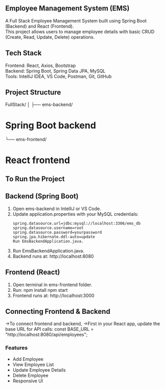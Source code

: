 ## Employee Management System (EMS)

A Full Stack Employee Management System built using Spring Boot (Backend) and React (Frontend).  
This project allows users to manage employee details with basic CRUD (Create, Read, Update, Delete) operations.

## Tech Stack
Frontend: React, Axios, Bootstrap  
Backend: Spring Boot, Spring Data JPA, MySQL  
Tools: IntelliJ IDEA, VS Code, Postman, Git, GitHub

## Project Structure
FullStack/
│
├── ems-backend/   
# Spring Boot backend
└── ems-frontend/ 
 # React frontend



 ##  To Run the Project

## Backend (Spring Boot)
1. Open ems-backend in IntelliJ or VS Code.
2. Update application.properties with your MySQL credentials:
   ```properties
   spring.datasource.url=jdbc:mysql://localhost:3306/ems_db
   spring.datasource.username=root
   spring.datasource.password=yourpassword
   spring.jpa.hibernate.ddl-auto=update
   Run EmsBackendApplication.java.

3. Run EmsBackendApplication.java.
4. Backend runs at: http://localhost:8080

## Frontend (React)

1. Open terminal in ems-frontend folder.
2. Run:
   npm install
   npm start
3. Frontend runs at: http://localhost:3000


## Connecting Frontend & Backend

->To connect frontend and backend,
->First in your React app, update the base URL for API calls:
const BASE_URL = "http://localhost:8080/api/employees";


### Features

- Add Employee  
- View Employee List  
- Update Employee Details  
- Delete Employee  
- Responsive UI


